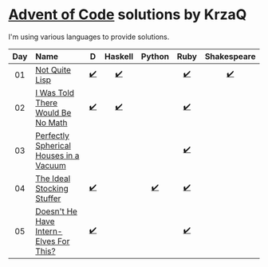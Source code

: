 [Advent of Code](http://adventofcode.com) solutions by KrzaQ
========================

I'm using various languages to provide solutions.

| Day | Name                                           | D    | Haskell | Python | Ruby | Shakespeare |
|:---:|:-----------------------------------------------|:----:|:----:|:------:|:-------:|:-----------:|
| 01  | [Not Quite Lisp][day1]                         |[:heavy_check_mark:](./day01/main.d)|[:heavy_check_mark:](./day01/main.hs)||[:heavy_check_mark:](./day01/main.rb)|[:heavy_check_mark:](./day01/shakespeare)|
| 02  | [I Was Told There Would Be No Math][day2]      |[:heavy_check_mark:](./day02/main.d)|[:heavy_check_mark:](./day02/main.hs)||[:heavy_check_mark:](./day02/main.rb)||
| 03  | [Perfectly Spherical Houses in a Vacuum][day3] ||||[:heavy_check_mark:](./day03/main.rb)||
| 04  | [The Ideal Stocking Stuffer][day4]             |[:heavy_check_mark:](./day04/main.d)||[:heavy_check_mark:](./day04/main.py)|[:heavy_check_mark:](./day04/main.rb)||
| 05  | [Doesn't He Have Intern-Elves For This?][day5] |[:heavy_check_mark:](./day05/main.d)|||[:heavy_check_mark:](./day05/main.rb)||

[day1]: http://adventofcode.com/day/1
[day2]: http://adventofcode.com/day/2
[day3]: http://adventofcode.com/day/3
[day4]: http://adventofcode.com/day/4
[day5]: http://adventofcode.com/day/5